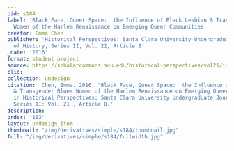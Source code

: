 ```yaml
---
pid: s184
label: 'Black Face, Queer Space:  the Influence of Black Lesbian & Transgender Blues
  Women of the Harlem Renaissance on Emerging Queer Communities'
creator: Emma Chen
publisher: 'Historical Perspectives: Santa Clara University Undergraduate Journal
  of History, Series II, Vol. 21, Article 8'
_date: '2016'
format: student project
source: https://scholarcommons.scu.edu/historical-perspectives/vol21/iss1/8/
clio:
collection: undesign
citation: 'Chen, Emma. 2016. "Black Face, Queer Space:  the Influence of Black Lesbian
  & Transgender Blues Women of the Harlem Renaissance on Emerging Queer Communities,"
  in Historical Perspectives: Santa Clara University Undergraduate Journal of History,
  Series II: Vol. 21 , Article 8.'
description:
order: '183'
layout: undesign_item
thumbnail: "/img/derivatives/simple/s184/thumbnail.jpg"
full: "/img/derivatives/simple/s184/fullwidth.jpg"
---
```


